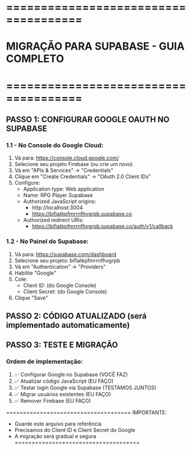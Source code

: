 # =====================================
# MIGRAÇÃO PARA SUPABASE - GUIA COMPLETO
# =====================================

## PASSO 1: CONFIGURAR GOOGLE OAUTH NO SUPABASE

### 1.1 - No Console do Google Cloud:
1. Vá para: https://console.cloud.google.com/
2. Selecione seu projeto Firebase (ou crie um novo)
3. Vá em "APIs & Services" → "Credentials"
4. Clique em "Create Credentials" → "OAuth 2.0 Client IDs"
5. Configure:
   - Application type: Web application
   - Name: RPG Player Supabase
   - Authorized JavaScript origins: 
     * http://localhost:3004
     * https://bifiatkpfmrrnfhvgrpb.supabase.co
   - Authorized redirect URIs:
     * https://bifiatkpfmrrnfhvgrpb.supabase.co/auth/v1/callback

### 1.2 - No Painel do Supabase:
1. Vá para: https://supabase.com/dashboard
2. Selecione seu projeto: bifiatkpfmrrnfhvgrpb
3. Vá em "Authentication" → "Providers"
4. Habilite "Google"
5. Cole:
   - Client ID: (do Google Console)
   - Client Secret: (do Google Console)
6. Clique "Save"

## PASSO 2: CÓDIGO ATUALIZADO (será implementado automaticamente)

## PASSO 3: TESTE E MIGRAÇÃO

### Ordem de implementação:
1. ✅ Configurar Google no Supabase (VOCÊ FAZ)
2. ✅ Atualizar código JavaScript (EU FAÇO)
3. ✅ Testar login Google via Supabase (TESTAMOS JUNTOS)
4. ✅ Migrar usuários existentes (EU FAÇO)
5. ✅ Remover Firebase (EU FAÇO)

=====================================
IMPORTANTE: 
- Guarde este arquivo para referência
- Precisamos do Client ID e Client Secret do Google
- A migração será gradual e segura
=====================================